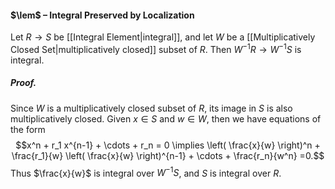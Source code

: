 #### $\lem$ – Integral Preserved by Localization
Let $R \to S$ be [[Integral Element|integral]], and let $W$ be a [[Multiplicatively Closed Set|multiplicatively closed]] subset of $R$. Then $W^{-1}R \to W^{-1}S$ is integral.

##### *Proof.*
Since $W$ is a multiplicatively closed subset of $R$, its image in $S$ is also multiplicatively closed.
Given $x\in S$ and $w\in W$, then we have equations of the form
$$x^n + r_1 x^{n-1} + \cdots + r_n = 0 \implies \left( \frac{x}{w} \right)^n + \frac{r_1}{w} \left( \frac{x}{w} \right)^{n-1} + \cdots + \frac{r_n}{w^n}  =0.$$
Thus $\frac{x}{w}$ is integral over $W^{-1}S$, and $S$ is integral over $R$.